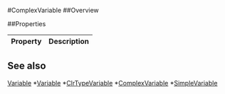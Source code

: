 #ComplexVariable
##Overview



##Properties
<table class="table table-condensed table-bordered">
    <thead>
<tr>
<th>Property</th>
<th>Description</th>
</tr>
</thead>
<tbody>
</tbody></table>



## See also

[Variable](Variable.html)
*[Variable](Variable.html)
*[ClrTypeVariable](ClrTypeVariable.html)
*[ComplexVariable](ComplexVariable.html)
*[SimpleVariable](SimpleVariable.html)